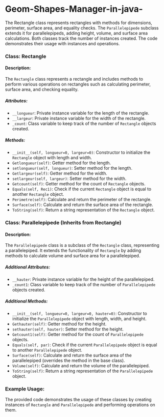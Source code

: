 # Geom-Shapes-Manager-in-java-
The Rectangle class represents rectangles with methods for dimensions, perimeter, surface area, and equality checks. The `Parallelepipede` subclass extends it for parallelepipeds, adding height, volume, and surface area calculations. Both classes track the number of instances created. The code demonstrates their usage with instances and operations.

### Class: Rectangle

#### Description:
The `Rectangle` class represents a rectangle and includes methods to perform various operations on rectangles such as calculating perimeter, surface area, and checking equality.

##### Attributes:
- `__longueur`: Private instance variable for the length of the rectangle.
- `__largeur`: Private instance variable for the width of the rectangle.
- `_count`: Class variable to keep track of the number of `Rectangle` objects created.

##### Methods:
- `__init__(self, longueur=0, largeur=0)`: Constructor to initialize the `Rectangle` object with length and width.
- `Getlongueur(self)`: Getter method for the length.
- `setlongueur(self, longueur)`: Setter method for the length.
- `Getlargeur(self)`: Getter method for the width.
- `setlargeur(self, largeur)`: Setter method for the width.
- `Getcount(self)`: Getter method for the count of `Rectangle` objects.
- `Equals(self, Rec1)`: Check if the current `Rectangle` object is equal to another `Rectangle` object.
- `Perimetre(self)`: Calculate and return the perimeter of the rectangle.
- `Surface(self)`: Calculate and return the surface area of the rectangle.
- `ToString(self)`: Return a string representation of the `Rectangle` object.

### Class: Parallelepipede (Inherits from Rectangle)

#### Description:
The `Parallelepipede` class is a subclass of the `Rectangle` class, representing a parallelepiped. It extends the functionality of `Rectangle` by adding methods to calculate volume and surface area for a parallelepiped.

##### Additional Attributes:
- `__hauter`: Private instance variable for the height of the parallelepiped.
- `_count1`: Class variable to keep track of the number of `Parallelepipede` objects created.

##### Additional Methods:
- `__init__(self, longueur=0, largeur=0, hauter=0)`: Constructor to initialize the `Parallelepipede` object with length, width, and height.
- `Gethauter(self)`: Getter method for the height.
- `sethauter(self, hauter)`: Setter method for the height.
- `Getcount1(self)`: Getter method for the count of `Parallelepipede` objects.
- `Equals(self, par)`: Check if the current `Parallelepipede` object is equal to another `Parallelepipede` object.
- `Surface(self)`: Calculate and return the surface area of the parallelepiped (overrides the method in the base class).
- `Volume(self)`: Calculate and return the volume of the parallelepiped.
- `ToString(self)`: Return a string representation of the `Parallelepipede` object.

### Example Usage:
The provided code demonstrates the usage of these classes by creating instances of `Rectangle` and `Parallelepipede` and performing operations on them.
